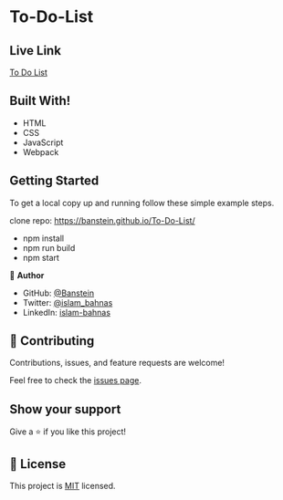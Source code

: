 # To-Do-List

## Live Link

[To Do List](https://banstein.github.io/To-Do-List/)

## Built With!

- HTML
- CSS
- JavaScript
- Webpack

## Getting Started

To get a local copy up and running follow these simple example steps.

clone repo: https://banstein.github.io/To-Do-List/
- npm install
- npm run build
- npm start

👤 **Author**

- GitHub: [@Banstein](https://github.com/Banstein)
- Twitter: [@islam_bahnas](https://twitter.com/islam_bahnas)
- LinkedIn: [islam-bahnas](www.linkedin.com/in/islam-bahnas)

## 🤝 Contributing

Contributions, issues, and feature requests are welcome!

Feel free to check the [issues page](../../issues/).

## Show your support

Give a ⭐️ if you like this project!

## 📝 License

This project is [MIT](./LICENSE) licensed.